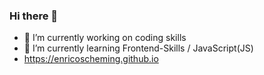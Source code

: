 ### Hi there 👋

- 🔭 I’m currently working on coding skills
- 🌱 I’m currently learning Frontend-Skills / JavaScript(JS)
- https://enricoscheming.github.io

<!--
**EnricoScheming/EnricoScheming** is a ✨ _special_ ✨ repository because its `README.md` (this file) appears on your GitHub profile.

Here are some ideas to get you started:

- 🔭 https://goalkicker.com
